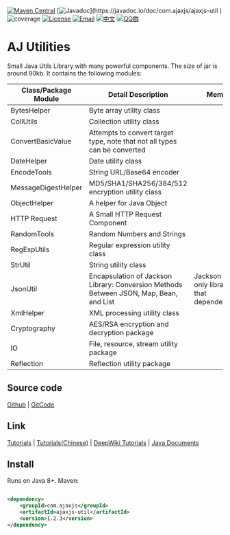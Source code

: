 [![Maven Central](https://img.shields.io/maven-central/v/com.ajaxjs/ajaxjs-util?label=Latest%20Release)](https://central.sonatype.com/artifact/com.ajaxjs/ajaxjs-util)
[![Javadoc](https://img.shields.io/badge/javadoc-1.2.0-brightgreen.svg?)](https://javadoc.io/doc/com.ajaxjs/ajaxjs-util )
![coverage](https://img.shields.io/badge/coverage-80%25-yellowgreen.svg?maxAge=2592000)
[![License](https://img.shields.io/badge/license-Apache--2.0-green.svg?longCache=true&style=flat)](http://www.apache.org/licenses/LICENSE-2.0.txt)
[![Email](https://img.shields.io/badge/Contact--me-Email-orange.svg)](mailto:frank@ajaxjs.com)
[![中文](https://img.shields.io/badge/lang-中文-red)](./README.zh-CN.md)
[![QQ群](https://framework.ajaxjs.com/static/qq.svg)](https://shang.qq.com/wpa/qunwpa?idkey=3877893a4ed3a5f0be01e809e7ac120e346102bd550deb6692239bb42de38e22)

# AJ Utilities

Small Java Utils Library with many powerful components. The size of jar is around 90kb. It contains the following modules:

| Class/Package Module | Detail Description                                                                     | Memo                                      |
|----------------------|----------------------------------------------------------------------------------------|-------------------------------------------|
| BytesHelper          | Byte array utility class                                                               |                                           |
| CollUtils            | Collection utility class                                                               |                                           |
| ConvertBasicValue    | Attempts to convert target type, note that not all types can be converted              |                                           |
| DateHelper           | Date utility class                                                                     |                                           |
| EncodeTools          | String URL/Base64 encoder                                                              |                                           |
| MessageDigestHelper  | MD5/SHA1/SHA256/384/512 encryption utility class                                       |                                           |
| ObjectHelper         | A helper for Java Object                                                               |                                           |
| HTTP Request         | A Small HTTP Request Component                                                         |                                           |
| RandomTools          | Random Numbers and Strings                                                             |                                           |
| RegExpUtils          | Regular expression utility class                                                       |                                           |
| StrUtil              | String utility class                                                                   |                                           |
| JsonUtil             | Encapsulation of Jackson Library: Conversion Methods Between JSON, Map, Bean, and List | Jackson is only library that dependencies |
| XmlHelper            | XML processing utility class                                                           |                                           |
| Cryptography         | AES/RSA encryption and decryption package                                              |                                           |
| IO                   | File, resource, stream utility package                                                 |                                           |
| Reflection           | Reflection utility package                                                             |                                           |

## Source code

[Github](https://github.com/lightweight-component/aj-util) | [GitCode](https://gitcode.com/lightweight-component/aj-util)

## Link

[Tutorials](https://framework.ajaxjs.com/aj-util/) | [Tutorials(Chinese)](https://framework.ajaxjs.com/aj-util/cn/) | [DeepWiki Tutorials](https://deepwiki.com/lightweight-component/aj-util) | [Java Documents](https://javadoc.io/doc/com.ajaxjs/ajaxjs-util)

## Install

Runs on Java 8+. Maven:

```xml

<dependency>
    <groupId>com.ajaxjs</groupId>
    <artifactId>ajaxjs-util</artifactId>
    <version>1.2.3</version>
</dependency>
```